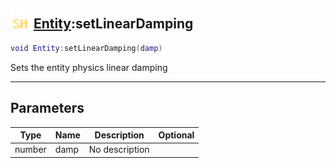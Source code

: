 ## <img src="../../.gitbook/assets/shared.png" width="32" height="32" /> [Entity](../entity/README.md):setLinearDamping

```lua
void Entity:setLinearDamping(damp)
```

Sets the entity physics linear damping

------
## Parameters

| Type   | Name | Description | Optional |
| ------ | ---- | ----------- | -------: |
| number | damp | No description |  |

